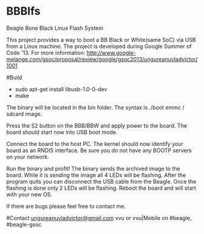 BBBlfs
======

Beagle Bone Black Linux Flash System

This project provides a way to boot a BB Black or White(same SoC) via USB from a Linux machine. The project is developed during Google Summer of Code '13. 
For more information: http://www.google-melange.com/gsoc/proposal/review/google/gsoc2013/ungureanuvladvictor/1001

#Build
- sudo apt-get install libusb-1.0-0-dev
- make

The binary will be located in the bin folder. The syntax is ./boot emmc / sdcard image.

Press the S2 button on the BBB/BBW and apply power to the board. The board should start now into USB boot mode. 

Connect the board to the host PC. The kernel should now identify your board as an RNDIS interface. Be sure you do not have any BOOTP servers on your network.

Run the binary and profit! The binary sends the archived image to the board. While it is sending the image all 4 LEDs will be flashing. After the program quits you can disconnect the USB cable from the Beagle. Once the flashing is done only 2 LEDs will be flashing. Reboot the board and will start with your new OS.

If there are bugs please feel free to contact me.


#Contact
ungureanuvladvictor@gmail.com
vvu or vvu|Mobile on #beagle, #beagle-gsoc

